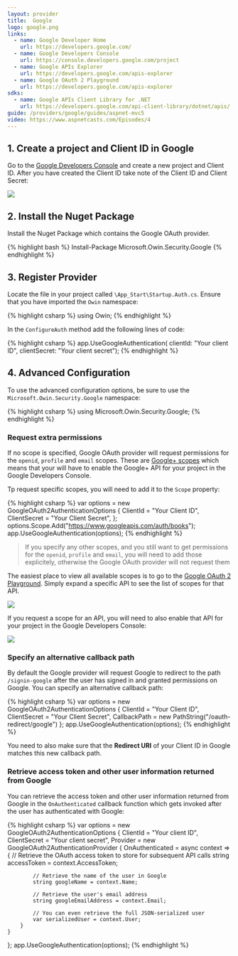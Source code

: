 ```yaml
---
layout: provider
title:  Google
logo: google.png
links:
  - name: Google Developer Home
    url: https://developers.google.com/
  - name: Google Developers Console
    url: https://console.developers.google.com/project
  - name: Google APIs Explorer
    url: https://developers.google.com/apis-explorer
  - name: Google OAuth 2 Playground
    url: https://developers.google.com/apis-explorer
sdks:
  - name: Google APIs Client Library for .NET
    url: https://developers.google.com/api-client-library/dotnet/apis/
guide: /providers/google/guides/aspnet-mvc5
video: https://www.aspnetcasts.com/Episodes/4
---
```


## 1. Create a project and Client ID in Google

Go to the [Google Developers Console](https://console.developers.google.com) and create a new project and Client ID. After you have created the Client ID take note of the Client ID and Client Secret:

![](/images/google-client-id-and-secret.png)

## 2. Install the Nuget Package

Install the Nuget Package which contains the Google OAuth provider.

{% highlight bash %}
Install-Package Microsoft.Owin.Security.Google
{% endhighlight %}

## 3. Register Provider

Locate the file in your project called `\App_Start\Startup.Auth.cs`. Ensure that you have imported the `Owin` namespace:

{% highlight csharp %}
using Owin;
{% endhighlight %}

In the `ConfigureAuth` method add the following lines of code:

{% highlight csharp %}
app.UseGoogleAuthentication(
    clientId: "Your client ID", 
    clientSecret: "Your client secret");
{% endhighlight %}

## 4. Advanced Configuration

To use the advanced configuration options, be sure to use the `Microsoft.Owin.Security.Google` namespace:

{% highlight csharp %}
using Microsoft.Owin.Security.Google;
{% endhighlight %}

### Request extra permissions

If no scope is specified, Google OAuth provider will request permissions for the `openid`, `profile` and `email` scopes. These are [Google+ scopes](https://developers.google.com/+/api/oauth#scopes) which means that your will have to enable the Google+ API for your project in the Google Developers Console.

Tp request specific scopes, you will need to add it to the `Scope` property:

{% highlight csharp %}
var options = new GoogleOAuth2AuthenticationOptions
{
    ClientId = "Your Client ID",
    ClientSecret = "Your Client Secret",
};
options.Scope.Add("https://www.googleapis.com/auth/books");
app.UseGoogleAuthentication(options);
{% endhighlight %}

> If you specify any other scopes, and you still want to get permissions for the `openid`, `profile` and `email`, you will need to add those explicitely, otherwise the Google OAuth provider will not request them

The easiest place to view all available scopes is to go to the [Google OAuth 2 Playground](https://developers.google.com/oauthplayground/). Simply expand a specific API to see the list of scopes for that API.

![](/images/google-apis-and-scopes.png)

If you request a scope for an API, you will need to also enable that API for your project in the Google Developers Console:

![](/images/google-apis.png)

### Specify an alternative callback path

By default the Google provider will request Google to redirect to the path `/signin-google` after the user has signed in and granted permissions on Google. You can specify an alternative callback path:

{% highlight csharp %}
var options = new GoogleOAuth2AuthenticationOptions
{
    ClientId = "Your Client ID",
    ClientSecret = "Your Client Secret",
    CallbackPath = new PathString("/oauth-redirect/google")
};
app.UseGoogleAuthentication(options);
{% endhighlight %}

You need to also make sure that the **Redirect URI** of your Client ID in Google matches this new callback path.

### Retrieve access token and other user information returned from Google

You can retrieve the access token and other user information returned from Google in the `OnAuthenticated` callback function which gets invoked after the user has authenticated with Google:

{% highlight csharp %}
var options = new GoogleOAuth2AuthenticationOptions
{
    ClientId = "Your client ID",
    ClientSecret = "Your client secret",
    Provider = new GoogleOAuth2AuthenticationProvider
    {
        OnAuthenticated = async context =>
        {
            // Retrieve the OAuth access token to store for subsequent API calls
            string accessToken = context.AccessToken;

            // Retrieve the name of the user in Google
            string googleName = context.Name;

            // Retrieve the user's email address
            string googleEmailAddress = context.Email;

            // You can even retrieve the full JSON-serialized user
            var serializedUser = context.User;
        }
    }
};
app.UseGoogleAuthentication(options);
{% endhighlight %}
